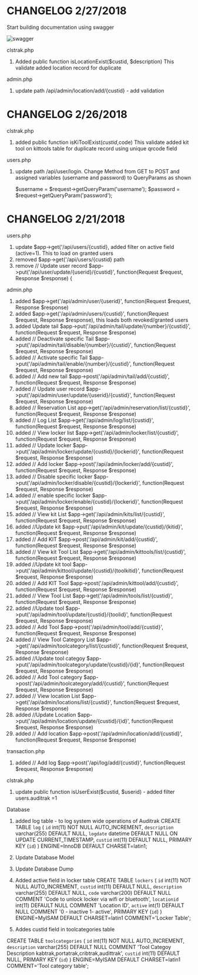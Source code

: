 # CHANGELOG 2/27/2018


Start building documentation using swagger


![swagger](https://user-images.githubusercontent.com/1977383/36696544-75821f64-1b7f-11e8-9ef5-cedde333c101.jpg)


clstrak.php

1. Added public function isLocationExist($custid, $description)
   This validate added location record for duplicate

admin.php

1. update path /api/admin/location/add/{custid} - add validation



# CHANGELOG 2/26/2018

clstrak.php

1. added public function isKiToolExist($custid,$code)
   This validate added kit tool on kittools table for duplicate record using unique qrcode field

users.php

1. update  path /api/user/login. Change Method from GET to POST and assigned variables (username and password) to QueryParams as shown

    $username = $request->getQueryParam('username');
    $password = $request->getQueryParam('password');





# CHANGELOG 2/21/2018


users.php

1. update $app->get('/api/users/{custid}, added filter on active field (active=1). This to load on granted users
2. removed $app->get('/api/users/{custid} path
3. remove // Update user record $app->put('/api/user/update/{userid}/{custid}', function(Request $request, Response $response) {


admin.php

1. added $app->get('/api/admin/user/{userid}', function(Request $request, Response $response)
2. added $app->get('/api/admin/users/{custid}', function(Request $request, Response $response), this loads both revoked/granted users
3. added Update tail $app->put('/api/admin/tail/update/{number}/{custid}', function(Request $request, Response $response)
4. added // Deactivate specific Tail $app->put('/api/admin/tail/disable/{number}/{custid}', function(Request $request, Response $response)
5. added // Activate specific Tail $app->put('/api/admin/tail/enable/{number}/{custid}', function(Request $request, Response $response)
6. added // Add new tail $app->post('/api/admin/tail/add/{custid}', function(Request $request, Response $response)
7. added // Update user record $app->put('/api/admin/user/update/{userid}/{custid}', function(Request $request, Response $response)
8. added // Reservation List app->get('/api/admin/reservation/list/{custid}', function(Request $request, Response $response)
9. added // Log List $app->get('/api/admin/log/list/{custid}', function(Request $request, Response $response)
10. added // View locker list $app->get('/api/admin/locker/list/{custid}', function(Request $request, Response $response)
11. added // Update locker $app->put('/api/admin/locker/update/{custid}/{lockerid}', function(Request $request, Response $response)
12. added // Add locker $app->post('/api/admin/locker/add/{custid}', function(Request $request, Response $response)
13. added // Disable specific  locker $app->put('/api/admin/locker/disable/{custid}/{lockerid}', function(Request $request, Response $response)
14. added // enable specific  locker $app->put('/api/admin/locker/enable/{custid}/{lockerid}', function(Request $request, Response $response)
15. added // View kit List $app->get('/api/admin/kits/list/{custid}', function(Request $request, Response $response)
16. added //Update kit $app->put('/api/admin/kit/update/{custid}/{kitid}', function(Request $request, Response $response)
17. added // Add KIT $app->post('/api/admin/kit/add/{custid}', function(Request $request, Response $response)
18. added // View kit Tool List $app->get('/api/admin/kittools/list/{custid}', function(Request $request, Response $response)
19. added //Update kit tool $app->put('/api/admin/kittool/update/{custid}/{toolkitid}', function(Request $request, Response $response)
20. added // Add KIT Tool $app->post('/api/admin/kittool/add/{custid}', function(Request $request, Response $response)
21. added // View Tool List $app->get('/api/admin/tools/list/{custid}', function(Request $request, Response $response)
22. added //Update tool $app->put('/api/admin/tool/update/{custid}/{toolid}', function(Request $request, Response $response)
23. added // Add Tool $app->post('/api/admin/tool/add/{custid}', function(Request $request, Response $response)
24. added // View Tool Category List $app->get('/api/admin/toolcategory/list/{custid}', function(Request $request, Response $response)
25. added //Update tool categoy $app->put('/api/admin/toolcategory/update/{custid}/{id}', function(Request $request, Response $response)
26. added // Add Tool category $app->post('/api/admin/toolcategory/add/{custid}', function(Request $request, Response $response)
27. added // View location List $app->get('/api/admin/locations/list/{custid}', function(Request $request, Response $response)
28. added //Update Location $app->put('/api/admin/location/update/{custid}/{id}', function(Request $request, Response $response)
29. added // Add location $app->post('/api/admin/location/add/{custid}', function(Request $request, Response $response)


transaction.php

1. added // Add log $app->post('/api/log/add/{custid}', function(Request $request, Response $response)

clstrak.php

1. update public function isUserExist($custid, $userid) - added filter users.auditrak =1

Database

1. added log table - to log system wide operations of Auditrak
CREATE TABLE `log` (
  `id` int(11) NOT NULL AUTO_INCREMENT,
  `description` varchar(255) DEFAULT NULL,
  `logdate` datetime DEFAULT NULL ON UPDATE CURRENT_TIMESTAMP,
  `custid` int(11) DEFAULT NULL,
  PRIMARY KEY (`id`)
) ENGINE=InnoDB DEFAULT CHARSET=latin1;

2. Update Database Model
3. Update Database Dump

2. Added active field in locker table
   CREATE TABLE `lockers` (
     `id` int(11) NOT NULL AUTO_INCREMENT,
     `custid` int(11) DEFAULT NULL,
     `description` varchar(255) DEFAULT NULL,
     `code` varchar(200) DEFAULT NULL COMMENT 'Code to unlock locker via wifi or bluetooth',
     `locationid` int(11) DEFAULT NULL COMMENT 'Location ID',
     `active` int(1) DEFAULT NULL COMMENT '0 - inactive 1- active',
     PRIMARY KEY (`id`)
   ) ENGINE=MyISAM DEFAULT CHARSET=latin1 COMMENT='Locker Table';

3. Addes custid field in toolcategories table

CREATE TABLE `toolcategories` (
  `id` int(11) NOT NULL AUTO_INCREMENT,
  `description` varchar(255) DEFAULT NULL COMMENT 'Tool Categoy Description  kabtrak,portatrak,cribtrak,audittrak',
  `custid` int(11) DEFAULT NULL,
  PRIMARY KEY (`id`)
) ENGINE=MyISAM DEFAULT CHARSET=latin1 COMMENT='Tool category table';



